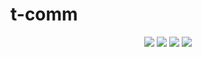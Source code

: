 # t-comm


<p align="center">
  <img src="https://img.shields.io/travis/com/novlan1/t-comm">
  <img src="https://img.shields.io/npm/dw/t-comm">
  <img src="https://img.shields.io/npm/v/t-comm">
  <img src="https://img.shields.io/npm/l/t-comm">
</p>


